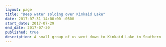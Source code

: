 ```yaml
---
layout: page
title: "Deep water soloing over Kinkaid Lake"
date: 2017-07-31 14:00:00 -0500
start_date: 2017-07-29
end_date: 2017-07-30
published: true
description: A small group of us went down to Kinkaid Lake in Southern Illinois and did some deep water soloing. We rented a pontoon boat from the marina and enjoyed our time out on the water. There is an obvious cliff jumping section on lake where boats gathered for swimming near, climbing up, and jumping off the cliff. We camped in the Johnson Creek recreation area. This was a pretty nice campground.
---
```

